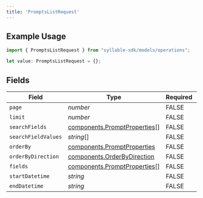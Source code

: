 ```yaml
---
title: 'PromptsListRequest'
---
```


## Example Usage

```typescript
import { PromptsListRequest } from "syllable-sdk/models/operations";

let value: PromptsListRequest = {};
```

## Fields

| Field                                                                        | Type                                                                         | Required                                                                     | Description                                                                  |
| ---------------------------------------------------------------------------- | ---------------------------------------------------------------------------- | ---------------------------------------------------------------------------- | ---------------------------------------------------------------------------- |
| `page`                                                                       | *number*                                                                     | FALSE                                                           | N/A                                                                          |
| `limit`                                                                      | *number*                                                                     | FALSE                                                           | N/A                                                                          |
| `searchFields`                                                               | [components.PromptProperties](/sdk-docs/models/components/promptproperties)[] | FALSE                                                           | N/A                                                                          |
| `searchFieldValues`                                                          | *string*[]                                                                   | FALSE                                                           | N/A                                                                          |
| `orderBy`                                                                    | [components.PromptProperties](/sdk-docs/models/components/promptproperties)   | FALSE                                                           | N/A                                                                          |
| `orderByDirection`                                                           | [components.OrderByDirection](/sdk-docs/models/components/orderbydirection)   | FALSE                                                           | N/A                                                                          |
| `fields`                                                                     | [components.PromptProperties](/sdk-docs/models/components/promptproperties)[] | FALSE                                                           | N/A                                                                          |
| `startDatetime`                                                              | *string*                                                                     | FALSE                                                           | N/A                                                                          |
| `endDatetime`                                                                | *string*                                                                     | FALSE                                                           | N/A                                                                          |